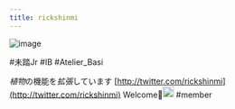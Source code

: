 ```yaml
---
title: rickshinmi
---
```


![image](https://gyazo.com/8f40509a4de9ce7aaeee595c0489487f/thumb/1000)

\#未踏Jr #IB #Atelier_Basi

*植物*の機能を*拡張*しています
[http://twitter.com/rickshinmi](http://twitter.com/rickshinmi)
Welcome🙌<img src='https://scrapbox.io/api/pages/blu3mo-public/blu3mo/icon' alt='blu3mo.icon' height="19.5"/>
\#member
